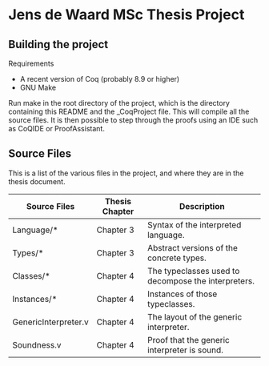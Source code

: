# Jens de Waard MSc Thesis Project 

## Building the project

Requirements 
- A recent version of Coq (probably 8.9 or higher)
- GNU Make

Run make in the root directory of the project, which is the directory 
containing this README and the _CoqProject file. This will compile all 
the source files. It is then possible to step through the proofs
using an IDE such as CoQIDE or ProofAssistant.

## Source Files

This is a list of the various files in the project, and where they are
in the thesis document.

| Source Files          | Thesis Chapter | Description                                         |
| --------------------- | -------------- | --------------------------------------------------- |
| Language/*            | Chapter 3      | Syntax of the interpreted language.                 |
| Types/*               | Chapter 3      | Abstract versions of the concrete types.            |
| Classes/*             | Chapter 4      | The typeclasses used to decompose the interpreters. |
| Instances/*           | Chapter 4      | Instances of those typeclasses.                     |
| GenericInterpreter.v  | Chapter 4      | The layout of the generic interpreter.              |
| Soundness.v           | Chapter 4      | Proof that the generic interpreter is sound.        |